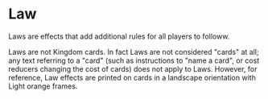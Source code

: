 # Law

Laws are effects that add additional rules for all players to followw.

Laws are not Kingdom cards. In fact Laws are not considered "cards" at
all; any text referring to a "card" (such as instructions to "name a card",
or cost reducers changing the cost of cards) does not apply to Laws.
However, for reference, Law effects are printed on cards in a landscape
orientation with Light orange frames.
